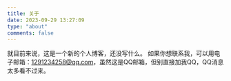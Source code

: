 ```yaml
---
title: 关于
date: 2023-09-29 13:27:09
type: "about"
comments: false
---
```

  就目前来说，这是一个新的个人博客，还没写什么。
  如果你想联系我，可以用电子邮箱：<1291234258@qq.com>，虽然这是QQ邮箱，但别直接加我QQ，QQ消息太多看不过来。
